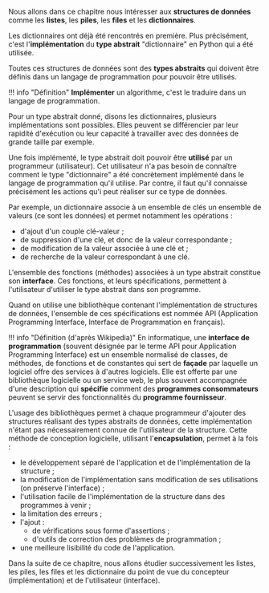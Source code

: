 Nous allons dans ce chapitre nous intéresser aux **structures de données** comme les **listes**, les **piles**, les **files** et les **dictionnaires**.

Les dictionnaires ont déjà été rencontrés en première. Plus précisément, c'est l'**implémentation** du **type abstrait** "dictionnaire" en Python qui a été utilisée.

Toutes ces structures de données sont des **types abstraits** qui doivent être définis dans un langage de programmation pour pouvoir être utilisés.

!!! info "Définition"
    **Implémenter** un algorithme, c'est le traduire dans un langage de programmation.

Pour un type abstrait donné, disons les dictionnaires, plusieurs implémentations sont possibles. Elles peuvent se différencier par leur rapidité d'exécution ou leur capacité à travailler avec des données de grande taille par exemple.

Une fois implémenté, le type abstrait doit pouvoir être **utilisé** par un programmeur (utilisateur). Cet utilisateur n'a pas besoin de connaître comment le type "dictionnaire" a été concrètement implémenté dans le langage de programmation qu'il utilise. Par contre, il faut qu'il connaisse précisément les actions qu'i peut réaliser sur ce type de données.

Par exemple, un dictionnaire associe à un ensemble de clés un ensemble de valeurs (ce sont les données) et permet notamment les opérations :

* d'ajout d'un couple clé-valeur ;
* de suppression d'une clé, et donc de la valeur correspondante ;
* de modification de la valeur associée à une clé et ;
* de recherche de la valeur correspondant à une clé.

L'ensemble des fonctions (méthodes) associées à un type abstrait constitue son **interface**. Ces fonctions, et leurs spécifications, permettent à l'utilisateur d'utiliser le type abstrait dans son programme.

Quand on utilise une bibliothèque contenant l'implémentation de structures de données, l'ensemble de ces spécifications est nommée API (Application Programming Interface, Interface de Programmation en français).

!!! info "Définition (d'après Wikipedia)"
    En informatique, une **interface de programmation** (souvent désignée par le terme API pour Application Programming Interface) est un ensemble normalisé de classes, de méthodes, de fonctions et de constantes qui sert de **façade** par laquelle un logiciel offre des services à d'autres logiciels. Elle est offerte par une bibliothèque logicielle ou un service web, le plus souvent accompagnée d'une description qui **spécifie** comment des **programmes consommateurs** peuvent se servir des fonctionnalités du **programme fournisseur**. 

L'usage des bibliothèques permet à chaque programmeur d'ajouter des structures réalisant des types abstraits de données, cette implémentation n'étant pas nécessairement connue de l'utilisateur de la structure. Cette méthode de conception logicielle, utilisant l'**encapsulation**, permet à la fois :

* le développement séparé de l'application et de l'implémentation de la structure ;
* la modification de l'implémentation sans modification de ses utilisations (on préserve l'interface) ;
* l'utilisation facile de l'implémentation de la structure dans des programmes à venir ;
* la limitation des erreurs ;
* l'ajout :
    - de vérifications sous forme d'assertions ;
    - d'outils de correction des problèmes de programmation ;
* une meilleure lisibilité du code de l'application.

Dans la suite de ce chapitre, nous allons étudier successivement les listes, les piles, les files et les dictionnaire du point de vue du concepteur (implémentation) et de l'utilisateur (interface).